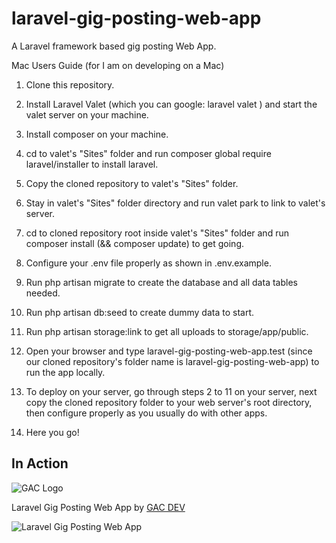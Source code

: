 # laravel-gig-posting-web-app

A Laravel framework based gig posting Web App.

Mac Users Guide (for I am on developing on a Mac)

1. Clone this repository.

2. Install Laravel Valet (which you can google: laravel valet ) and start the valet server on your machine.

3. Install composer on your machine.

4. cd to valet's "Sites" folder and run composer global require laravel/installer to install laravel.

5. Copy the cloned repository to valet's "Sites" folder.

6. Stay in valet's "Sites" folder directory and run valet park to link to valet's server.

7. cd to cloned repository root inside valet's "Sites" folder and run composer install (&& composer update) to get going.

8. Configure your .env file properly as shown in .env.example.

9. Run php artisan migrate to create the database and all data tables needed.

10. Run php artisan db:seed to create dummy data to start.

11. Run php artisan storage:link to get all uploads to storage/app/public.

12. Open your browser and type laravel-gig-posting-web-app.test (since our cloned repository's folder name is laravel-gig-posting-web-app) to run the app locally.

13. To deploy on your server, go through steps 2 to 11 on your server, next copy the cloned repository folder to your web server's root directory, then configure properly as you usually do with other apps.

14. Here you go!

## In Action

![GAC Logo](https://geniusandcourage.com/favicon.ico)

Laravel Gig Posting Web App by [GAC DEV](https://geniusandcourage.com)

![Laravel Gig Posting Web App](https://hlwsdtech.com/laravel-job-board.png)
